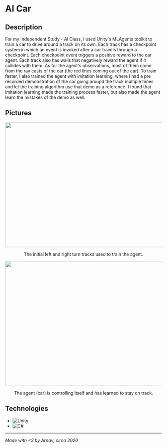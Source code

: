 # AI Car

## Description 
For my Independent Study - AI Class, I used Unity's MLAgents toolkit to train a car to drive around a track on its own. Each track has a checkpoint system in which an event is invoked after a car travels through a checkpoint. Each checkpoint event triggers a positive reward to the car agent. Each track also has walls that negatively reward the agent if it collides with them. As for the agent's observations, most of them come from the ray casts of the car (the red lines coming out of the car). To train faster, I also trained the agent with imitation learning, where I had a pre recorded demonstration of the car going aroupd the track multiple times and let the training algorithm use that demo as a reference. I found that imitation learning made the training process faster, but also made the agent learn the mistakes of the demo as well. 

## Pictures
<div align="center">
  <img src="images/leftright.gif" width="600" height="400">  
</div>
<p align="center">
  The initial left and right turn tracks used to train the agent.
</p>

<div align="center">
  <img src="images/complex.gif" width="600" height="400">  
</div>
<p align="center">
  The agent (car) is controlling itself and has learned to stay on track.
</p>

## Technologies 
- ![Unity](https://img.shields.io/badge/unity-%23000000.svg?style=for-the-badge&logo=unity&logoColor=white)
- ![C#](https://img.shields.io/badge/c%23-%23239120.svg?style=for-the-badge&logo=c-sharp&logoColor=white)

---
*Made with <3 by Arnav, circa 2020*
